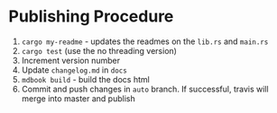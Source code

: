 # Publishing Procedure

1. `cargo my-readme` - updates the readmes on the `lib.rs` and `main.rs`
2. `cargo test` (use the no threading version)
3. Increment version number
4. Update `changelog.md` in `docs`
5. `mdbook build` - build the docs html
6. Commit and push changes in `auto` branch. If successful, travis will merge into master and publish